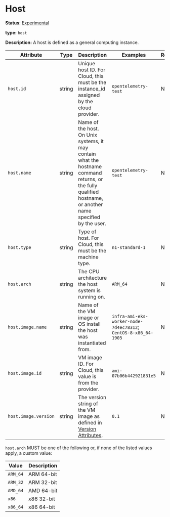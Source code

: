 # Host

**Status**: [Experimental](../../document-status.md)

**type:** `host`

**Description:** A host is defined as a general computing instance.

<!-- semconv host -->
| Attribute  | Type | Description  | Examples  | Required |
|---|---|---|---|---|
| `host.id` | string | Unique host ID. For Cloud, this must be the instance_id assigned by the cloud provider. | `opentelemetry-test` | No |
| `host.name` | string | Name of the host. On Unix systems, it may contain what the hostname command returns, or the fully qualified hostname, or another name specified by the user. | `opentelemetry-test` | No |
| `host.type` | string | Type of host. For Cloud, this must be the machine type. | `n1-standard-1` | No |
| `host.arch` | string | The CPU architecture the host system is running on. | `ARM_64` | No |
| `host.image.name` | string | Name of the VM image or OS install the host was instantiated from. | `infra-ami-eks-worker-node-7d4ec78312`; `CentOS-8-x86_64-1905` | No |
| `host.image.id` | string | VM image ID. For Cloud, this value is from the provider. | `ami-07b06b442921831e5` | No |
| `host.image.version` | string | The version string of the VM image as defined in [Version Attributes](README.md#version-attributes). | `0.1` | No |

`host.arch` MUST be one of the following or, if none of the listed values apply, a custom value:

| Value  | Description |
|---|---|
| `ARM_64` | ARM 64-bit |
| `ARM_32` | ARM 32-bit |
| `AMD_64` | AMD 64-bit |
| `x86` | x86 32-bit |
| `x86_64` | x86 64-bit |
<!-- endsemconv -->
